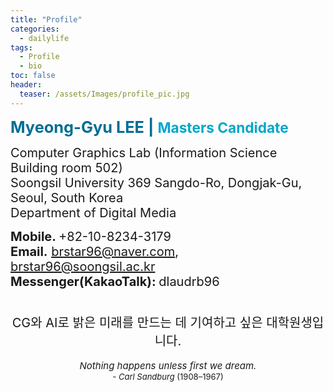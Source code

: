 ```yaml
---
title: "Profile"
categories:
  - dailylife
tags: 
  - Profile
  - bio
toc: false
header:
  teaser: /assets/Images/profile_pic.jpg
---
```


<b><span lang="EN-US" style="font-size:19pt;color:#006e93">Myeong-Gyu LEE | </span><span lang="EN-US" style="font-size:17.0pt;color:#00a7cb">Masters Candidate</span></b><br>

<span style="font-size:15pt">Computer Graphics Lab (Information Science Building room 502)</span><br>
<span style="font-size:15pt">Soongsil University 369 Sangdo-Ro, Dongjak-Gu, Seoul, South Korea</span><br>
<span style="font-size:15pt">Department of Digital Media</span><br>

<p align="left" style="text-align:left;text-autospace:ideograph-numeric ideograph-other;word-break:keep-all"> 

<span lang="EN-US" style="font-size:15pt"><a rel="noreferrer noopener" target="_blank"><b>Mobile. </b>+82-10-8234-3179</a></span><br>
<span lang="EN-US" style="font-size:15pt"><a rel="noreferrer noopener" target="_blank"><b>Email.</b> <a href="mailto:brstar96@naver.com" target="_blank" rel="noreferrer noopener">brstar96@naver.com</a>, <a href="mailto:brstar96@soongsil.ac.kr" target="_blank" rel="noreferrer noopener">brstar96@soongsil.ac.kr</a><br>
<span lang="EN-US" style="font-size:15pt"><a rel="noreferrer noopener" target="_blank"><b>Messenger(KakaoTalk): </b> dlaudrb96</a></span><br><br>

<center>
<span style="font-size:15pt">CG와 AI로 밝은 미래를 만드는 데 기여하고 싶은 대학원생입니다.</span><br><br>
<span style="font-size: 15px;"><i>Nothing happens unless first we dream.</i></span><br>
<span style="font-size: 13px;"><i>- Carl Sandburg </i>(1908–1967)</span>
</center>